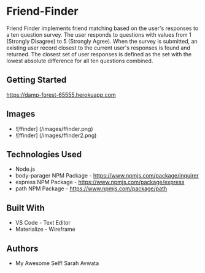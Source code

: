 # Friend-Finder

Friend Finder implements friend matching based on the user's responses to a ten question survey. The user responds to questions with values from 1 (Strongly Disagree) to 5 (Strongly Agree). When the survey is submitted, an existing user record closest to the current user's responses is found and returned. The closest set of user responses is defined as the set with the lowest absolute difference for all ten questions combined.

## Getting Started

https://damp-forest-65555.herokuapp.com

## Images
* ![ffinder] (/images/ffinder.png)
* ![ffinder] (/images/ffinder2.png)

## Technologies Used
* Node.js
* body-parager NPM Package - https://www.npmjs.com/package/inquirer
* express NPM Package - https://www.npmjs.com/package/express
* path NPM Package - https://www.npmjs.com/package/path

## Built With
* VS Code - Text Editor
* Materialize - Wireframe

## Authors
* My Awesome Self! Sarah Avwata